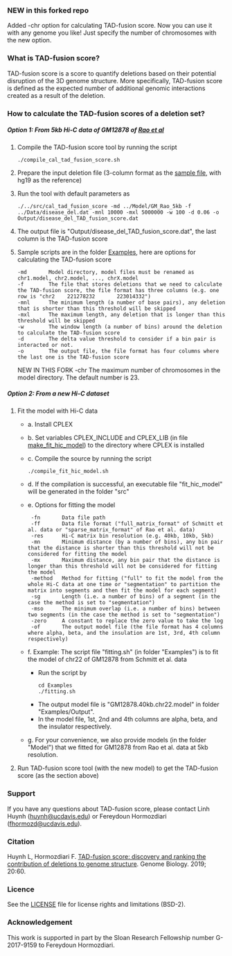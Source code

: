 ### NEW in this forked repo
Added -chr option for calculating TAD-fusion score. Now you can use it with any genome you like! Just specify the number of chromosomes with the new option.

### What is TAD-fusion score?
TAD-fusion score is a score to quantify deletions based on their potential disruption of the 3D genome structure. More specifically, TAD-fusion score is defined as the expected number of additional genomic interactions created as a result of the deletion.

### How to calculate the TAD-fusion scores of a deletion set?

##### Option 1: From 5kb Hi-C data of GM12878 of [Rao et al](https://www.cell.com/abstract/S0092-8674(14)01497-4)
  
1. Compile the TAD-fusion score tool by running the script
   ```
   ./compile_cal_tad_fusion_score.sh
   ```
2. Prepare the input deletion file (3-column format as the [sample file](./Data/disease_del.dat), with hg19 as the reference)
3. Run the tool with default parameters as 
   ```
   ./../src/cal_tad_fusion_score -md ../Model/GM_Rao_5kb -f ../Data/disease_del.dat -mnl 10000 -mxl 5000000 -w 100 -d 0.06 -o Output/disease_del_TAD_fusion_score.dat
   ```
4. The output file is "Output/disease_del_TAD_fusion_score.dat", the last column is the TAD-fusion score
5. Sample scripts are in the folder [Examples](./Examples), here are options for calculating the TAD-fusion score
  
       -md       Model directory, model files must be renamed as chr1.model, chr2.model, ..., chrX.model 
       -f        The file that stores deletions that we need to calculate the TAD-fusion score, the file format has three columns (e.g. one row is "chr2    221278232       223014332")
       -mnl      The minimum length (a number of base pairs), any deletion that is shorter than this threshold will be skipped
       -mxl      The maximum length, any deletion that is longer than this threshold will be skipped
       -w        The window length (a number of bins) around the deletion to calculate the TAD-fusion score
       -d        The delta value threshold to consider if a bin pair is interacted or not.
       -o        The output file, the file format has four columns where the last one is the TAD-fusion score  
     NEW IN THIS FORK
       -chr      The maximum number of chromosomes in the model directory. The default number is 23.
   
##### Option 2: From a new Hi-C dataset

1. Fit the model with Hi-C data

     * a. Install CPLEX
     * b. Set variables CPLEX_INCLUDE and CPLEX_LIB (in file [make_fit_hic_model](./src/make_fit_hic_model)) to the directory where CPLEX is installed
     * c. Compile the source by running the script
          ```
          ./compile_fit_hic_model.sh
          ```
     * d. If the compilation is successful, an executable file "fit_hic_model" will be generated in the folder "src"
     * e. Options for fitting the model

            -fn       Data file path
            -ff       Data file format ("full_matrix_format" of Schmitt et al. data or "sparse_matrix_format" of Rao et al. data)
            -res      Hi-C matrix bin resolution (e.g. 40kb, 10kb, 5kb)
            -mn       Minimum distance (by a number of bins), any bin pair that the distance is shorter than this threshold will not be considered for fitting the model
            -mx       Maximum distance, any bin pair that the distance is longer than this threshold will not be considered for fitting the model
            -method   Method for fitting ("full" to fit the model from the whole Hi-C data at one time or "segmentation" to partition the matrix into segments and then fit the model for each segment)
            -sg       Length (i.e. a number of bins) of a segment (in the case the method is set to "segmentation")
            -mso      The minimum overlap (i.e. a number of bins) between two segments (in the case the method is set to "segmentation")
            -zero     A constant to replace the zero value to take the log
            -of       The output model file (the file format has 4 columns where alpha, beta, and the insulation are 1st, 3rd, 4th column respectively)
        
     * f. Example: The script file "fitting.sh" (in folder "Examples") is to fit the model of chr22 of GM12878 from Schmitt et al. data
        * Run the script by
          ```
          cd Examples
          ./fitting.sh
          ```
        * The output model file is "GM12878.40kb.chr22.model" in folder "Examples/Output".
        * In the model file, 1st, 2nd and 4th columns are alpha, beta, and the insulator respectively.
     * g. For your convenience, we also provide models (in the folder "Model") that we fitted for GM12878 from Rao et al. data at 5kb resolution.

2. Run TAD-fusion score tool (with the new model) to get the TAD-fusion score (as the section above)

### Support

If you have any questions about TAD-fusion score, please contact Linh Huynh (huynh@ucdavis.edu) or Fereydoun Hormozdiari (fhormozd@ucdavis.edu).

### Citation

Huynh L, Hormozdiari F. [TAD-fusion score: discovery and ranking the contribution of deletions to genome structure](https://genomebiology.biomedcentral.com/articles/10.1186/s13059-019-1666-7). Genome Biology. 2019; 20:60.

### Licence

See the [LICENSE](./LICENSE.txt) file for license rights and limitations (BSD-2).

### Acknowledgement

This work is supported in part by the Sloan Research Fellowship number G-2017-9159 to Fereydoun Hormozdiari.
